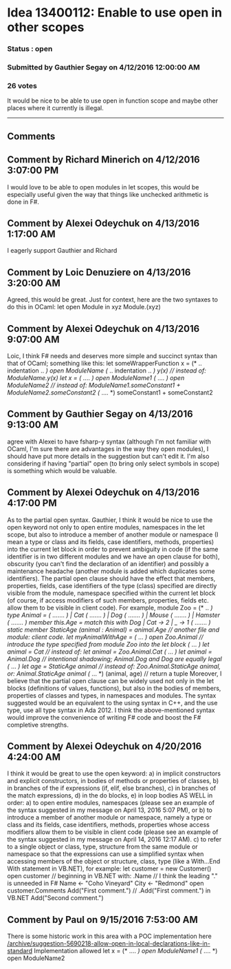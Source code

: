 # Idea 13400112: Enable to use open in other scopes #

### Status : open

### Submitted by Gauthier Segay on 4/12/2016 12:00:00 AM

### 26 votes

It would be nice to be able to use open in function scope and maybe other places where it currently is illegal.


------------------------
## Comments


## Comment by Richard Minerich on 4/12/2016 3:07:00 PM
I would love to be able to open modules in let scopes, this would be especially useful given the way that things like unchecked arithmetic is done in F#.


## Comment by Alexei Odeychuk on 4/13/2016 1:17:00 AM
I eagerly support Gauthier and Richard


## Comment by Loic Denuziere on 4/13/2016 3:20:00 AM
Agreed, this would be great. Just for context, here are the two syntaxes to do this in OCaml:
let open Module in xyz
Module.(xyz)


## Comment by Alexei Odeychuk on 4/13/2016 9:07:00 AM
Loic, I think F# needs and deserves more simple and succinct syntax than that of OCaml; something like this:
let someWrapperFunction x =
(* .. indentation .. *) open ModuleName
(* .. indentation .. *) y(x) // instead of: ModuleName.y(x)
let x =
(* .... *) open ModuleName1
(* .... *) open ModuleName2
// instead of: ModuleName1.someConstant1 + ModuleName2.someConstant2
(* .... *) someConstant1 + someConstant2


## Comment by Gauthier Segay on 4/13/2016 9:13:00 AM
agree with Alexei to have fsharp-y syntax (although I'm not familiar with OCaml, I'm sure there are advantages in the way they open modules), I should have put more details in the suggestion but can't edit it.
I'm also considering if having "partial" open (to bring only select symbols in scope) is something which would be valuable.


## Comment by Alexei Odeychuk on 4/13/2016 4:17:00 PM
As to the partial open syntax.
Gauthier, I think it would be nice to use the open keyword not only to open entire modules, namespaces in the let scope, but also to introduce a member of another module or namespace (I mean a type or class and its fields, case identifiers, methods, properties) into the current let block in order to prevent ambiguity in code (if the same identifier is in two different modules and we have an open clause for both), obscurity (you can't find the declaration of an identifier) and possibly a maintenance headache (another module is added which duplicates some identifiers).
The partial open clause should have the effect that members, properties, fields, case identifiers of the type (class) specified are directly visible from the module, namespace specified within the current let block (of course, if access modifiers of such members, properties, fields etc. allow them to be visible in client code).
For example,
module Zoo =
(* .. *) type Animal =
(* ….... *) | Cat
(* ….... *) | Dog
(* ….... *) | Mouse
(* ….... *) | Hamster
(* ….... *) member this.Age = match this with Dog | Cat -> 2 | _ -> 1
(* ….... *) static member StaticAge (animal : Animal) = animal.Age
// another file and module: client code.
let myAnimalWithAge =
(* ... *) open Zoo.Animal // introduce the type specified from module Zoo into the let block
(* … *) let animal = Cat // instead of: let animal = Zoo.Animal.Cat
(* … *) let animal = Animal.Dog // intentional shadowing; Animal.Dog and Dog are equally legal
(* … *) let age = StaticAge animal // instead of: Zoo.Animal.StaticAge animal, or: Animal.StaticAge animal
(* … *) (animal, age) // return a tuple
Moreover, I believe that the partial open clause can be widely used not only in the let blocks (definitions of values, functions), but also in the bodies of members, properties of classes and types, in namespaces and modules.
The syntax suggested would be an equivalent to the using syntax in C++, and the use type, use all type syntax in Ada 2012.
I think the above-mentioned syntax would improve the convenience of writing F# code and boost the F# completive strengths.


## Comment by Alexei Odeychuk on 4/20/2016 4:24:00 AM
I think it would be great to use the open keyword:
a) in implicit constructors and explicit constructors, in bodies of methods or properties of classes,
b) in branches of the if expressions (if, elif, else branches),
c) in branches of the match expressions,
d) in the do blocks,
e) in loop bodies
AS WELL in order:
a) to open entire modules, namespaces (please see an example of the syntax suggested in my message on April 13, 2016 5:07 PM), or
b) to introduce a member of another module or namespace, namely a type or class and its fields, case identifiers, methods, properties whose access modifiers allow them to be visible in client code (please see an example of the syntax suggested in my message on April 14, 2016 12:17 AM).
c) to refer to a single object or class, type, structure from the same module or namespace so that the expressions can use a simplified syntax when accessing members of the object or structure, class, type (like a With...End With statement in VB.NET), for example:
let customer = new Customer()
open customer
// beginning in VB.NET with: .Name
// I think the leading "." is unneeded in F#
Name <- "Coho Vineyard"
City <- "Redmond"
open customer.Comments
Add("First comment.") // .Add("First comment.") in VB.NET
Add("Second comment.")


## Comment by Paul on 9/15/2016 7:53:00 AM
There is some historic work in this area with a POC implementation here [/archive/suggestion-5690218-allow-open-in-local-declarations-like-in-standard](/archive/suggestion-5690218-allow-open-in-local-declarations-like-in-standard.md)
Implementation allowed
let x = 
(* .... *) open ModuleName1 
(* .... *) open ModuleName2 

